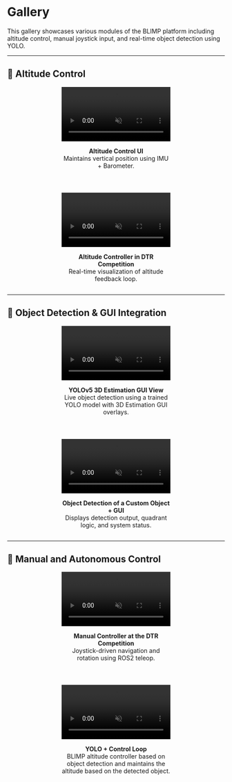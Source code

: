 # Gallery

This gallery showcases various modules of the BLIMP platform including altitude control, manual joystick input, and real-time object detection using YOLO.

---

## 📌 Altitude Control

<div style="display: flex; justify-content: center; flex-wrap: wrap; gap: 40px; text-align: center;">

  <div style="width: 50%;">
    <video width="100%" controls autoplay muted loop playsinline>
      <source src="../videos/BLIMP_Altitude_Controller.mp4" type="video/mp4">
      Your browser does not support the video tag.
    </video>
    <p><strong>Altitude Control UI</strong><br>Maintains vertical position using IMU + Barometer.</p>
  </div>

  <div style="width: 50%;">
    <video width="100%" controls autoplay muted loop playsinline>
      <source src="../videos/BLIMP_AltitudeControl.mp4" type="video/mp4">
      Your browser does not support the video tag.
    </video>
    <p><strong>Altitude Controller in DTR Competition </strong><br>Real-time visualization of altitude feedback loop.</p>
  </div>

</div>

---

## 📌 Object Detection & GUI Integration

<div style="display: flex; justify-content: center; flex-wrap: wrap; gap: 40px; text-align: center;">

  <div style="width: 50%;">
    <video width="100%" controls autoplay muted loop playsinline>
      <source src="../videos/BLIMP_GUI_YOLO3D.mp4" type="video/mp4">
      Your browser does not support the video tag.
    </video>
    <p><strong>YOLOv5 3D Estimation GUI View</strong><br>Live object detection using a trained YOLO model with 3D Estimation GUI overlays.</p>
  </div>

  <div style="width: 50%;">
    <video width="100%" controls autoplay muted loop playsinline>
      <source src="../videos/BLIMP_Object_Detection_GUI.mp4" type="video/mp4">
      Your browser does not support the video tag.
    </video>
    <p><strong>Object Detection of a Custom Object + GUI</strong><br>Displays detection output, quadrant logic, and system status.</p>
  </div>

</div>

---

## 📌 Manual and Autonomous Control

<div style="display: flex; justify-content: center; flex-wrap: wrap; gap: 40px; text-align: center;">

  <div style="width: 50%;">
    <video width="100%" controls autoplay muted loop playsinline>
      <source src="../videos/BLIMP_ManualControl.mp4" type="video/mp4">
      Your browser does not support the video tag.
    </video>
    <p><strong>Manual Controller at the DTR Competition</strong><br>Joystick-driven navigation and rotation using ROS2 teleop.</p>
  </div>

  <div style="width: 50%;">
    <video width="100%" controls autoplay muted loop playsinline>
      <source src="../videos/BLIMP_ObjectDetection_Control.mp4" type="video/mp4">
      Your browser does not support the video tag.
    </video>
    <p><strong>YOLO + Control Loop</strong><br>BLIMP altitude controller based on object detection and maintains the altitude based on the detected object.</p>
  </div>

</div>
